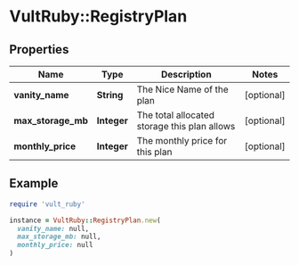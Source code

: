 # VultRuby::RegistryPlan

## Properties

| Name | Type | Description | Notes |
| ---- | ---- | ----------- | ----- |
| **vanity_name** | **String** | The Nice Name of the plan | [optional] |
| **max_storage_mb** | **Integer** | The total allocated storage this plan allows | [optional] |
| **monthly_price** | **Integer** | The monthly price for this plan | [optional] |

## Example

```ruby
require 'vult_ruby'

instance = VultRuby::RegistryPlan.new(
  vanity_name: null,
  max_storage_mb: null,
  monthly_price: null
)
```

